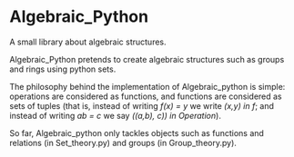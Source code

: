 # Algebraic_Python
A small library about algebraic structures.

Algebraic_Python pretends to create algebraic structures such as groups and rings using python sets.

The philosophy behind the implementation of Algebraic_python is simple: operations are considered as functions, and functions are considered as sets of tuples (that is, instead of writing _f(x) = y_ we write _(x,y) in f_; and instead of writing _ab = c_ we say _((a,b), c)) in Operation_).

So far, Algebraic_python only tackles objects such as functions and relations (in Set_theory.py) and groups (in Group_theory.py).
